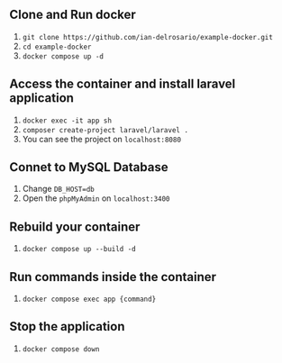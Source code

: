 ## Clone and Run docker

1. ```git clone https://github.com/ian-delrosario/example-docker.git```
2. ```cd example-docker```
3. ```docker compose up -d```


## Access the container and install laravel application

1. ```docker exec -it app sh```
2. ```composer create-project laravel/laravel .```
3. You can see the project on ```localhost:8080```

## Connet to MySQL Database

1. Change ```DB_HOST=db```
2. Open the ```phpMyAdmin``` on ```localhost:3400```


## Rebuild your container

1. ```docker compose up --build -d``` 


## Run commands inside the container

1. ```docker compose exec app {command}``` 




## Stop the application

1. ```docker compose down ```

